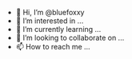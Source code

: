 - 👋 Hi, I’m @bluefoxxy
- 👀 I’m interested in ...
- 🌱 I’m currently learning ...
- 💞️ I’m looking to collaborate on ...
- 📫 How to reach me ...

<!---
bluefoxxy/bluefoxxy is a ✨ special ✨ repository because its `README.md` (this file) appears on your GitHub profile.
You can click the Preview link to take a look at your changes.
--->
